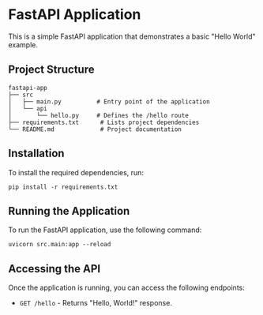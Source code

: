 # FastAPI Application

This is a simple FastAPI application that demonstrates a basic "Hello World" example.

## Project Structure

```
fastapi-app
├── src
│   ├── main.py          # Entry point of the application
│   └── api
│       └── hello.py     # Defines the /hello route
├── requirements.txt      # Lists project dependencies
└── README.md             # Project documentation
```

## Installation

To install the required dependencies, run:

```
pip install -r requirements.txt
```

## Running the Application

To run the FastAPI application, use the following command:

```
uvicorn src.main:app --reload
```

## Accessing the API

Once the application is running, you can access the following endpoints:

- `GET /hello` - Returns "Hello, World!" response.